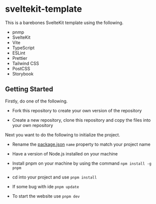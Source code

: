 # sveltekit-template

This is a barebones SvelteKit template using the following.

- pnmp
- SvelteKit
- Vite
- TypeScript
- ESLint
- Prettier
- Tailwind CSS
- PostCSS
- Storybook

## Getting Started

Firstly, do one of the following.

- Fork this repository to create your own version of the repository

- Create a new repository, clone this repository and copy the files into your own repository

Next you want to do the following to initialize the project.

- Rename the [package.json](package.json) `name` property to match your project name

- Have a version of Node.js installed on your machine

- Install pnpm on your machine by using the command `npm install -g pnpm`

- cd into your project and use `pnpm install`

- If some bug with ide `pnpm update`

- To start the website use `pnpm dev`
